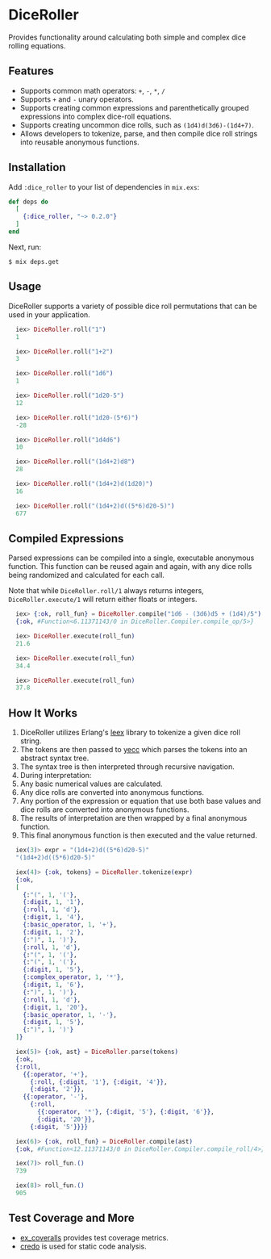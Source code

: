 # DiceRoller

Provides functionality around calculating both simple and complex dice rolling equations.

## Features

* Supports common math operators: `+`, `-`, `*`, `/`
* Supports `+` and `-` unary operators.
* Supports creating common expressions and parenthetically grouped expressions into complex dice-roll equations.
* Supports creating uncommon dice rolls, such as `(1d4)d(3d6)-(1d4+7)`.
* Allows developers to tokenize, parse, and then compile dice roll strings into reusable anonymous functions.


## Installation

Add `:dice_roller` to your list of dependencies in `mix.exs`:

```elixir
def deps do
  [
    {:dice_roller, "~> 0.2.0"}
  ]
end
```

Next, run:
```
$ mix deps.get
```


## Usage

DiceRoller supports a variety of possible dice roll permutations that can be used in your application.

```elixir
  iex> DiceRoller.roll("1")
  1

  iex> DiceRoller.roll("1+2")
  3

  iex> DiceRoller.roll("1d6")
  1

  iex> DiceRoller.roll("1d20-5")
  12

  iex> DiceRoller.roll("1d20-(5*6)")
  -28

  iex> DiceRoller.roll("1d4d6")
  10

  iex> DiceRoller.roll("(1d4+2)d8")
  28

  iex> DiceRoller.roll("(1d4+2)d(1d20)")
  16

  iex> DiceRoller.roll("(1d4+2)d((5*6)d20-5)")
  677
```


## Compiled Expressions

Parsed expressions can be compiled into a single, executable anonymous
function. This function can be reused again and again, with any dice rolls
being randomized and calculated for each call.

Note that while `DiceRoller.roll/1` always returns integers, `DiceRoller.execute/1` will
return either floats or integers.

```elixir
  iex> {:ok, roll_fun} = DiceRoller.compile("1d6 - (3d6)d5 + (1d4)/5")
  {:ok, #Function<6.11371143/0 in DiceRoller.Compiler.compile_op/5>}

  iex> DiceRoller.execute(roll_fun)
  21.6

  iex> DiceRoller.execute(roll_fun)
  34.4

  iex> DiceRoller.execute(roll_fun)
  37.8
```


## How It Works

1. DiceRoller utilizes Erlang's [leex](http://erlang.org/doc/man/leex.html) library to tokenize a given dice roll string.
2. The tokens are then passed to [yecc](http://erlang.org/doc/man/yecc.html) which parses the tokens into an abstract 
syntax tree.
3. The syntax tree is then interpreted through recursive navigation.
4. During interpretation:
  1. Any basic numerical values are calculated.
  2. Any dice rolls are converted into anonymous functions.
  3. Any portion of the expression or equation that use both base values and
  dice rolls are converted into anonymous functions.
1. The results of interpretation are then wrapped by a final anonymous
function.
6. This final anonymous function is then executed and the value returned.

```elixir
  iex(3)> expr = "(1d4+2)d((5*6)d20-5)"
  "(1d4+2)d((5*6)d20-5)"

  iex(4)> {:ok, tokens} = DiceRoller.tokenize(expr)
  {:ok,
  [
    {:"(", 1, '('},
    {:digit, 1, '1'},
    {:roll, 1, 'd'},
    {:digit, 1, '4'},
    {:basic_operator, 1, '+'},
    {:digit, 1, '2'},
    {:")", 1, ')'},
    {:roll, 1, 'd'},
    {:"(", 1, '('},
    {:"(", 1, '('},
    {:digit, 1, '5'},
    {:complex_operator, 1, '*'},
    {:digit, 1, '6'},
    {:")", 1, ')'},
    {:roll, 1, 'd'},
    {:digit, 1, '20'},
    {:basic_operator, 1, '-'},
    {:digit, 1, '5'},
    {:")", 1, ')'}
  ]}

  iex(5)> {:ok, ast} = DiceRoller.parse(tokens)
  {:ok,
  {:roll,
    {{:operator, '+'},
      {:roll, {:digit, '1'}, {:digit, '4'}},
      {:digit, '2'}},
    {{:operator, '-'},
      {:roll, 
        {{:operator, '*'}, {:digit, '5'}, {:digit, '6'}},
        {:digit, '20'}},
      {:digit, '5'}}}}

  iex(6)> {:ok, roll_fun} = DiceRoller.compile(ast)
  {:ok, #Function<12.11371143/0 in DiceRoller.Compiler.compile_roll/4>}

  iex(7)> roll_fun.()
  739

  iex(8)> roll_fun.()
  905
```


## Test Coverage and More

* [ex_coveralls](https://github.com/parroty/excoveralls) provides test coverage metrics.
* [credo](https://github.com/rrrene/credo) is used for static code analysis.

